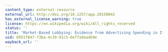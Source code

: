 ```yaml
---
content_type: external-resource
external_url: http://doi.org/10.1257/app.20150042
has_external_license_warning: true
license: https://en.wikipedia.org/wiki/All_rights_reserved
status: ''
title: 'Market-Based Lobbying: Evidence from Advertising Spending in Italy'
uid: 6951f847-73ba-4c39-91c5-6ef7a9aa4b9e
wayback_url: ''
---
```

